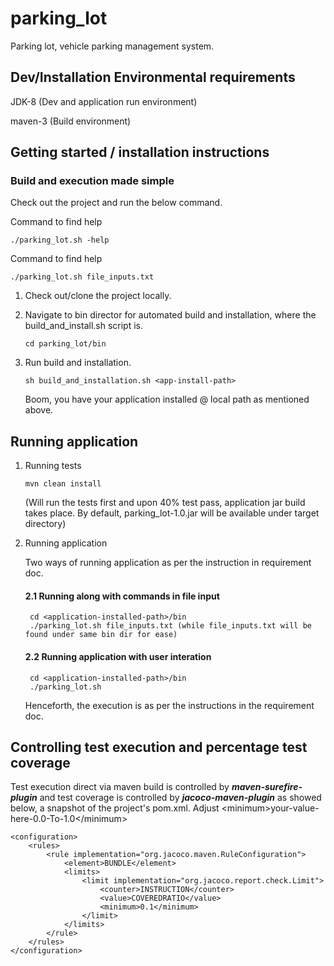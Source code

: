# parking_lot
Parking lot, vehicle parking management system.

## Dev/Installation Environmental requirements
JDK-8 (Dev and application run environment)

maven-3 (Build environment)


## Getting started / installation instructions
### Build and execution made simple
Check out the project and run the below command.

Command to find help

    ./parking_lot.sh -help


Command to find help

    ./parking_lot.sh file_inputs.txt


1. Check out/clone the project locally.
2. Navigate to bin director for automated build and installation, where the build_and_install.sh script is.

       cd parking_lot/bin
3. Run build and installation.

       sh build_and_installation.sh <app-install-path>

    Boom, you have your application installed @ local path as mentioned above.

## Running application
1. Running tests

       mvn clean install

    (Will run the tests first and upon 40% test pass, application jar build takes place. By default, parking_lot-1.0.jar will be available under target directory)

2. Running application

    Two ways of running application as per the instruction in requirement doc.
    #### 2.1 Running along with commands in file input
        cd <application-installed-path>/bin
        ./parking_lot.sh file_inputs.txt (while file_inputs.txt will be found under same bin dir for ease)

    #### 2.2 Running application with user interation
        cd <application-installed-path>/bin
        ./parking_lot.sh

    Henceforth, the execution is as per the instructions in the requirement doc.

## Controlling test execution and percentage test coverage
Test execution direct via maven build is controlled by ***maven-surefire-plugin*** and test coverage is controlled by ***jacoco-maven-plugin*** as showed below, a snapshot of the project's pom.xml. Adjust <minimum\>your-value-here-0.0-To-1.0</minimum\>



    <configuration>
        <rules>
            <rule implementation="org.jacoco.maven.RuleConfiguration">
                <element>BUNDLE</element>
                <limits>
                    <limit implementation="org.jacoco.report.check.Limit">
                        <counter>INSTRUCTION</counter>
                        <value>COVEREDRATIO</value>
                        <minimum>0.1</minimum>
                    </limit>
                </limits>
            </rule>
        </rules>
    </configuration>






